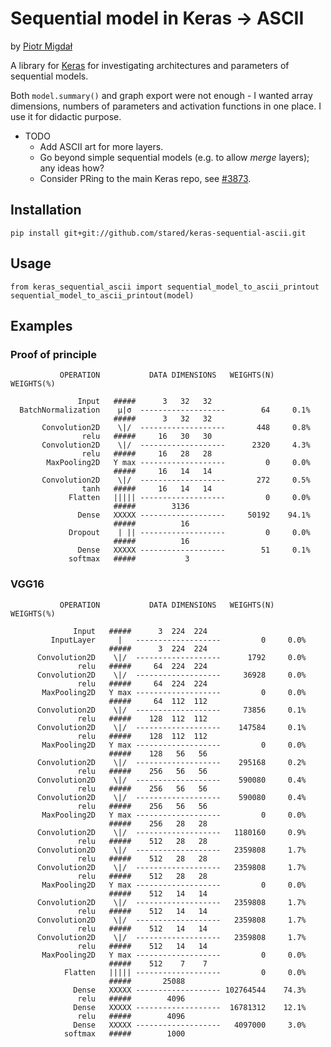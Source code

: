 # Sequential model in Keras -> ASCII

by [Piotr Migdał](http://p.migdal.pl/)

A library for [Keras](https://keras.io/) for investigating architectures and parameters of sequential models.

Both `model.summary()` and graph export were not enough - I wanted array dimensions, numbers of parameters and activation functions in one place.
I use it for didactic purpose.

* TODO
  * Add ASCII art for more layers.
  * Go beyond simple sequential models (e.g. to allow *merge* layers); any ideas how?
  * Consider PRing to the main Keras repo, see [#3873](https://github.com/fchollet/keras/issues/3873).

## Installation

```
pip install git+git://github.com/stared/keras-sequential-ascii.git
```

## Usage

```
from keras_sequential_ascii import sequential_model_to_ascii_printout
sequential_model_to_ascii_printout(model)
```

## Examples

### Proof of principle

```
           OPERATION           DATA DIMENSIONS   WEIGHTS(N)   WEIGHTS(%)

               Input   #####      3   32   32
  BatchNormalization    μ|σ  -------------------        64     0.1%
                       #####      3   32   32
       Convolution2D    \|/  -------------------       448     0.8%
                relu   #####     16   30   30
       Convolution2D    \|/  -------------------      2320     4.3%
                relu   #####     16   28   28
        MaxPooling2D   Y max -------------------         0     0.0%
                       #####     16   14   14
       Convolution2D    \|/  -------------------       272     0.5%
                tanh   #####     16   14   14
             Flatten   ||||| -------------------         0     0.0%
                       #####        3136
               Dense   XXXXX -------------------     50192    94.1%
                       #####          16
             Dropout    | || -------------------         0     0.0%
                       #####          16
               Dense   XXXXX -------------------        51     0.1%
             softmax   #####           3
```

### VGG16

```
           OPERATION           DATA DIMENSIONS   WEIGHTS(N)   WEIGHTS(%)

              Input   #####      3  224  224
         InputLayer     |   -------------------         0     0.0%
                      #####      3  224  224
      Convolution2D    \|/  -------------------      1792     0.0%
               relu   #####     64  224  224
      Convolution2D    \|/  -------------------     36928     0.0%
               relu   #####     64  224  224
       MaxPooling2D   Y max -------------------         0     0.0%
                      #####     64  112  112
      Convolution2D    \|/  -------------------     73856     0.1%
               relu   #####    128  112  112
      Convolution2D    \|/  -------------------    147584     0.1%
               relu   #####    128  112  112
       MaxPooling2D   Y max -------------------         0     0.0%
                      #####    128   56   56
      Convolution2D    \|/  -------------------    295168     0.2%
               relu   #####    256   56   56
      Convolution2D    \|/  -------------------    590080     0.4%
               relu   #####    256   56   56
      Convolution2D    \|/  -------------------    590080     0.4%
               relu   #####    256   56   56
       MaxPooling2D   Y max -------------------         0     0.0%
                      #####    256   28   28
      Convolution2D    \|/  -------------------   1180160     0.9%
               relu   #####    512   28   28
      Convolution2D    \|/  -------------------   2359808     1.7%
               relu   #####    512   28   28
      Convolution2D    \|/  -------------------   2359808     1.7%
               relu   #####    512   28   28
       MaxPooling2D   Y max -------------------         0     0.0%
                      #####    512   14   14
      Convolution2D    \|/  -------------------   2359808     1.7%
               relu   #####    512   14   14
      Convolution2D    \|/  -------------------   2359808     1.7%
               relu   #####    512   14   14
      Convolution2D    \|/  -------------------   2359808     1.7%
               relu   #####    512   14   14
       MaxPooling2D   Y max -------------------         0     0.0%
                      #####    512    7    7
            Flatten   ||||| -------------------         0     0.0%
                      #####       25088
              Dense   XXXXX ------------------- 102764544    74.3%
               relu   #####        4096
              Dense   XXXXX -------------------  16781312    12.1%
               relu   #####        4096
              Dense   XXXXX -------------------   4097000     3.0%
            softmax   #####        1000
```

